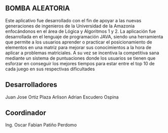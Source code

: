 ## BOMBA ALEATORIA

Este aplicativo fue desarrollado con el fin de apoyar a las nuevas generaciones de ingenieros de la Universidad de la Amazonia enfocándonos en el área de Lógica y Algoritmos 1 y 2. La aplicación fue desarrollada en el lenguaje de programación JAVA, siendo una herramienta que permite a los usuarios aprender o practicar el posicionamiento de elementos en una matriz para mejorar sus conocimientos a la hora de aplicar a problemas matriciales. A su vez se incentiva la competitiva sana mediante un sistema de puntuaciones donde los usuarios se tienen que esforzar en conseguir los mejores tiempos para estar entre el top 10 de cada juego en sus respectivas dificultades

## Desarrolladores

Juan Jose Ortiz Plaza
Arlison Adrian Escudero Ospina

## Coordinador

Ing. Oscar Fabian Patiño Perdomo
